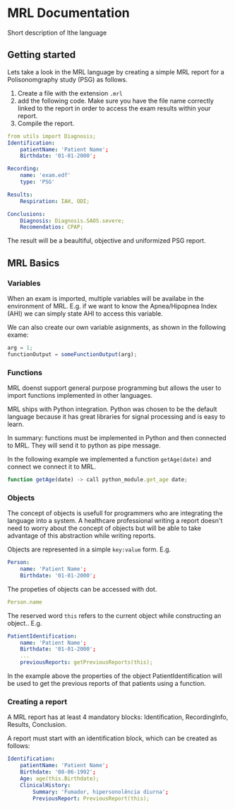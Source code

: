 # MRL Documentation
Short description of lthe language

## Getting started
Lets take a look in the MRL language by creating a simple MRL report for a Polisonomgraphy study (PSG) as follows.

1. Create a file with the extension ```.mrl``` 
2. add the following code. Make sure you have the file name correctly linked to the report in order to access the exam results within your report.
3. Compile the report. 

```yaml
from utils import Diagnosis;
Identification:
    patientName: 'Patient Name';
    Birthdate: '01-01-2000';

Recording:
    name: 'exam.edf'
    type: 'PSG'

Results:
    Respiration: IAH, ODI;

Conclusions:
    Diagnosis: Diagnosis.SAOS.severe;
    Recomendatios: CPAP;
```
The result will be a beaultiful, objective and uniformized PSG report.
## MRL Basics
### Variables
When an exam is imported, multiple variables will be availabe in the environment of MRL.
E.g. if we want to know the Apnea/Hipopnea Index (AHI) we can simply state AHI to access this variable.

We can also create our own variable asignments, as shown in the following exame:
```javascript
arg = 1;
functionOutput = someFunctionOutput(arg);
```


### Functions
MRL doenst support general purpose programming but allows the user to import functions implemented in other languages. 

MRL ships with Python integration.
Python was chosen to be the default language because it has great libraries for signal processing and is easy to learn.

In summary: functions must be implemented in Python and then connected to MRL. They will send it to python as pipe message.

In the following example we implemented a function ```getAge(date)``` and connect we connect it to MRL.

```javascript
function getAge(date) -> call python_module.get_age date;
```

### Objects
The concept of objects is usefull for programmers who are integrating the language into a system. 
A healthcare professional writing a report doesn't need to worry about the concept of objects but will be able to take advantage of this abstraction while writing reports.

Objects are represented in a simple ```key:value``` form. E.g.
```yaml
Person:
    name: 'Patient Name';
    Birthdate: '01-01-2000';
```

The propeties of objects can be accessed with dot.
```yaml
Person.name
```

The reserved word ```this``` refers to the current object while constructing an object.. E.g.

```yaml
PatientIdentification:
    name: 'Patient Name';
    Birthdate: '01-01-2000';
    ...
    previousReports: getPreviousReports(this);
```
In the example above the properties of the object PatientIdentification will be used to get the previous reports of that patients using a function.


### Creating a report
A MRL report has at least 4 mandatory blocks: Identification, RecordingInfo, Results, Conclusion.

A report must start with an identification block, which can be created as follows:

```yaml
Identification:
    patientName: 'Patient Name';
    Birthdate: '08-06-1992';
    Age: age(this.Birthdate);
    ClinicalHistory: 
        Summary: 'Fumador, hipersonolência diurna';
        PreviousReport: PreviousReport(this);

```